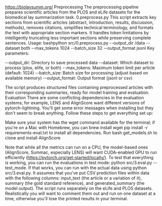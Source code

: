 https://biolaysumm.org/
Preprocessing
The preprocessing pipeline prepares scientific articles from the PLOS and eLife datasets for the biomedical lay summarization task.
0.preprocess.py
This script extracts key sections from scientific articles (abstract, introduction, results, discussion, methods), removes citations, simplifies technical terminology, and formats the text with appropriate section markers. It handles token limitations by intelligently truncating less important sections while preserving complete sentences.
Usage:
bashpython src/0.preprocess.py --output_dir /data --dataset both --max_tokens 1024 --batch_size 32 --output_format jsonl
Key parameters:

--output_dir: Directory to save processed data
--dataset: Which dataset to process (plos, elife, or both)
--max_tokens: Maximum token limit per article (default: 1024)
--batch_size: Batch size for processing (adjust based on available memory)
--output_format: Output format (jsonl or csv)

The script produces structured files containing preprocessed articles with their corresponding summaries, ready for model training and evaluation.
Evaluation
There are some conflicting dependencies in the evaluation systems; for example, LENS and AlignScore want different versions of pytorch-lightning. You'll get some error messages when installing but they don't seem to break anything. Follow these steps to get everything set up:

Make sure your system has the wget command available for the terminal; if you're on a Mac with Homebrew, you can brew install wget
pip install -r requirements-eval.txt to install all dependencies.
Run bash get_models.sh to clone and install AlignScore

Note that while all the metrics can run on a CPU, the model-based ones (AlignScore, Summac, especially LENS) will want CUDA-enabled GPU to run efficiently (https://pytorch.org/get-started/locally/).
To test that everything is working, you can run the evaluations in test mode: python src/3.eval.py --test_mode. If that works, you can run with the actual data using python src/3.eval.py. It assumes that you've put CSV prediction files within data with the following columns: input_text (the article or a variation of it), summary (the gold standard reference), and generated_summary (the model output).
The script runs separately on the eLife and PLOS datasets. Realistically you will want to comment them out and run on one dataset at a time, otherwise you'll lose the printed results in your terminal.